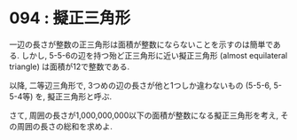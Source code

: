 # 094 : 擬正三角形

一辺の長さが整数の正三角形は面積が整数にならないことを示すのは簡単である. しかし, 5-5-6の辺を持つ殆ど正三角形に近い擬正三角形 (almost equilateral triangle) は面積が12で整数である.

以降, 二等辺三角形で, 3つめの辺の長さが他と1つしか違わないもの (5-5-6, 5-5-4等) を, 擬正三角形と呼ぶ.

さて, 周囲の長さが1,000,000,000以下の面積が整数になる擬正三角形を考え, その周囲の長さの総和を求めよ.
